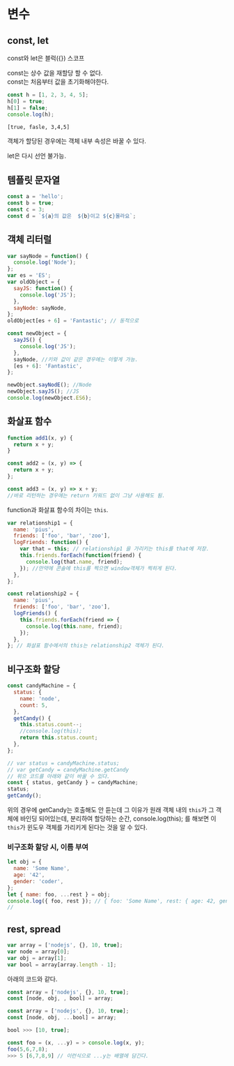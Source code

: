 # 변수

## const, let

const와 let은 블럭({}) 스코프

const는 상수 값을 재할당 할 수 없다.  
const는 처음부터 값을 초기화해야한다.

```javascript
const h = [1, 2, 3, 4, 5];
h[0] = true;
h[1] = false;
console.log(h);
```

```bash
[true, fasle, 3,4,5]
```

객체가 할당된 경우에는 객체 내부 속성은 바꿀 수 있다.

let은 다시 선언 불가능.

## 템플릿 문자열

```javascript
const a = 'hello';
const b = true;
const c = 3;
const d = `${a}의 값은  ${b}이고 ${c}몰라요`;
```

## 객체 리터럴

```javascript
var sayNode = function() {
  console.log('Node');
};
var es = 'ES';
var oldObject = {
  sayJS: function() {
    console.log('JS');
  },
  sayNode: sayNode,
};
oldObject[es + 6] = 'Fantastic'; // 동적으로
```

```javascript
const newObject = {
  sayJS() {
    console.log('JS');
  },
  sayNode, //키와 값이 같은 경우에는 이렇게 가능.
  [es + 6]: 'Fantastic',
};

newObject.sayNodE(); //Node
newObject.sayJS(); //JS
console.log(newObject.ES6);
```

## 화살표 함수

```javascript
function add1(x, y) {
  return x + y;
}

const add2 = (x, y) => {
  return x + y;
};

const add3 = (x, y) => x + y;
//바로 리턴하는 경우에는 return 키워드 없이 그냥 사용해도 됨.
```

function과 화살표 함수의 차이는 `this`.

```javascript
var relationship1 = {
  name: 'pius',
  friends: ['foo', 'bar', 'zoo'],
  logFriends: function() {
    var that = this; // relationship1 을 가리키는 this를 that에 저장.
    this.friends.forEach(function(friend) {
      console.log(that.name, friend);
    }); //만약에 콘솔에 this를 찍으면 window객체가 찍히게 된다.
  },
};
```

```javascript
const relationship2 = {
  name: 'pius',
  friends: ['foo', 'bar', 'zoo'],
  logFriends() {
    this.friends.forEach(friend => {
      console.log(this.name, friend);
    });
  },
}; // 화살표 함수에서의 this는 relationship2 객체가 된다.
```

## 비구조화 할당

```javascript
const candyMachine = {
  status: {
    name: 'node',
    count: 5,
  },
  getCandy() {
    this.status.count--;
    //console.log(this);
    return this.status.count;
  },
};

// var status = candyMachine.status;
// var getCandy = candyMachine.getCandy
// 위으 코드를 아래와 같이 바꿀 수 있다.
const { status, getCandy } = candyMachine;
status;
getCandy();
```

위의 경우에 getCandy는 호출해도 안 듣는데 그 이유가 원래 객체 내의 `this`가 그 객체에 바인딩 되어있는데, 분리하여 할당하는 순간, console.log(this); 를 해보면 이 `this`가 윈도우 객체를 가리키게 된다는 것을 알 수 있다.

### 비구조화 할당 시, 이름 부여

```js
let obj = {
  name: 'Some Name',
  age: '42',
  gender: 'coder',
};
let { name: foo, ...rest } = obj;
console.log({ foo, rest }); // { foo: 'Some Name', rest: { age: 42, gender: 'coder' } }
//
```

## rest, spread

```javascript
var array = ['nodejs', {}, 10, true];
var node = array[0];
var obj = array[1];
var bool = array[array.length - 1];
```

아래의 코드와 같다.

```javascript
const array = ['nodejs', {}, 10, true];
const [node, obj, , bool] = array;
```

```javascript
const array = ['nodejs', {}, 10, true];
const [node, obj, ...bool] = array;

bool >>> [10, true];
```

```javascript
const foo = (x, ...y) = > console.log(x, y);
foo(5,6,7,8);
>>> 5 [6,7,8,9] // 이런식으로 ...y는 배열에 담긴다.
```
